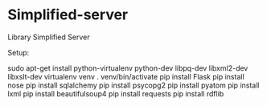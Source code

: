 Simplified-server
=================

Library Simplified Server


Setup:

sudo apt-get install python-virtualenv python-dev libpq-dev libxml2-dev libxslt-dev
virtualenv venv
. venv/bin/activate
pip install Flask
pip install nose
pip install sqlalchemy
pip install psycopg2
pip install pyatom
pip install lxml
pip install beautifulsoup4
pip install requests
pip install rdflib